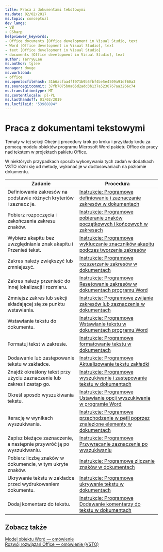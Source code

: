 ```yaml
---
title: Praca z dokumentami tekstowymi
ms.date: 02/02/2017
ms.topic: conceptual
dev_langs:
- VB
- CSharp
helpviewer_keywords:
- Office documents [Office development in Visual Studio, text
- Word [Office development in Visual Studio], text
- text [Office development in Visual Studio]
- documents [Office development in Visual Studio], text
author: TerryGLee
ms.author: tglee
manager: douge
ms.workload:
- office
ms.openlocfilehash: 31b6acfaa4ff971b9b5fbf4be5e4509a91df60a3
ms.sourcegitcommit: 37fb7075b0a65d2add3b137a5230767aa3266c74
ms.translationtype: MT
ms.contentlocale: pl-PL
ms.lasthandoff: 01/02/2019
ms.locfileid: "53960894"
---
```

# <a name="work-with-text-in-documents"></a>Praca z dokumentami tekstowymi
  Tematy w tej sekcji Obejmij procedury krok po kroku i przykłady kodu za pomocą modelu obiektów programu Microsoft Word pakietu Office do pracy nad tekstem w projektach pakietu Office.  
  
 W niektórych przypadkach sposób wykonywania tych zadań w dodatkach VSTO różni się od metody, wykonać je w dostosowaniach na poziomie dokumentu.  
  
|Zadanie|Procedura|  
|----------|---------------|  
|Definiowanie zakresów na podstawie różnych kryteriów i zaznacz je.|[Instrukcje: Programowe definiowanie i zaznaczanie zakresów w dokumentach](../vsto/how-to-programmatically-define-and-select-ranges-in-documents.md)|  
|Pobierz rozpoczęcia i zakończenia zakresu znaków.|[Instrukcje: Programowe pobieranie znaków początkowych i końcowych w zakresach](../vsto/how-to-programmatically-retrieve-start-and-end-characters-in-ranges.md)|  
|Wybierz akapitu bez uwzględniania znak akapitu i Przenieś tekst.|[Instrukcje: Programowe wykluczanie znaczników akapitu podczas tworzenia zakresów](../vsto/how-to-programmatically-exclude-paragraph-marks-when-creating-ranges.md)|  
|Zakres należy zwiększyć lub zmniejszyć.|[Instrukcje: Programowe rozszerzanie zakresów w dokumentach](../vsto/how-to-programmatically-extend-ranges-in-documents.md)|  
|Zakres należy przenieść do innej lokalizacji i rozmiaru.|[Instrukcje: Programowe Resetowanie zakresów w dokumentach programu Word](../vsto/how-to-programmatically-reset-ranges-in-word-documents.md)|  
|Zmniejsz zakres lub sekcji składającej się ze punktu wstawiania.|[Instrukcje: Programowe zwijanie zakresów lub zaznaczenia w dokumentach](../vsto/how-to-programmatically-collapse-ranges-or-selections-in-documents.md)|  
|Wstawianie tekstu do dokumentu.|[Instrukcje: Programowe Wstawianie tekstu w dokumentach programu Word](../vsto/how-to-programmatically-insert-text-into-word-documents.md)|  
|Formatuj tekst w zakresie.|[Instrukcje: Programowe formatowanie tekstu w dokumentach](../vsto/how-to-programmatically-format-text-in-documents.md)|  
|Dodawanie lub zastępowanie tekstu w zakładce.|[Instrukcje: Programowe Aktualizowanie tekstu zakładki](../vsto/how-to-programmatically-update-bookmark-text.md)|  
|Znajdź określony tekst przy użyciu zaznaczenie lub zakres i zastąp go.|[Instrukcje: Programowe wyszukiwanie i zastępowanie tekstu w dokumentach](../vsto/how-to-programmatically-search-for-and-replace-text-in-documents.md)|  
|Określ sposób wyszukiwania tekstu.|[Instrukcje: Programowe Ustawianie opcji wyszukiwania w programie Word](../vsto/how-to-programmatically-set-search-options-in-word.md)|  
|Iterację w wynikach wyszukiwania.|[Instrukcje: Programowe przechodzenie w pętli poprzez znalezione elementy w dokumentach](../vsto/how-to-programmatically-loop-through-found-items-in-documents.md)|  
|Zapisz bieżące zaznaczenie, a następnie przywróć ją po wyszukiwaniu.|[Instrukcje: Programowe Przywracanie zaznaczenia po wyszukiwaniu](../vsto/how-to-programmatically-restore-selections-after-searches.md)|  
|Pobierz liczbę znaków w dokumencie, w tym ukryte znaków.|[Instrukcje: Programowe zliczanie znaków w dokumentach](../vsto/how-to-programmatically-count-characters-in-documents.md)|  
|Ukrywanie tekstu w zakładce przed wydrukowaniem dokumentu.|[Instrukcje: Programowe ukrywanie tekstu w dokumentach](../vsto/how-to-programmatically-hide-text-in-documents.md)|  
|Dodaj komentarz do tekstu.|[Instrukcje: Programowe Dodawanie komentarzy do tekstu w dokumentach](../vsto/how-to-programmatically-add-comments-to-text-in-documents.md)|  
  
## <a name="see-also"></a>Zobacz także  
 [Model obiektu Word — omówienie](../vsto/word-object-model-overview.md)   
 [Rozwój rozwiązań Office ― omówienie &#40;VSTO&#41;](../vsto/office-solutions-development-overview-vsto.md)  
